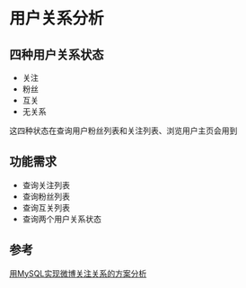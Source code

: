 # 用户关系分析
## 四种用户关系状态
- 关注
- 粉丝
- 互关
- 无关系

这四种状态在查询用户粉丝列表和关注列表、浏览用户主页会用到
## 功能需求
- 查询关注列表
- 查询粉丝列表
- 查询互关列表
- 查询两个用户关系状态

## 参考
[用MySQL实现微博关注关系的方案分析](https://my.oschina.net/yonghan/blog/475588)
<!--stackedit_data:
eyJoaXN0b3J5IjpbLTI4NDQ0MTA5NCwtMTQyMTI2MTQ4M119
-->
